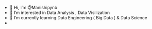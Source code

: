 - 👋 Hi, I’m @Manishipynb
- 👀 I’m interested in Data Analysis , Data Visilization 
- 🌱 I’m currently learning Data Engineering ( Big Data )  & Data Science 
- 

<!---
Manishipynb/Manishipynb is a ✨ special ✨ repository because its `README.md` (this file) appears on your GitHub profile.
You can click the Preview link to take a look at your changes.
--->
